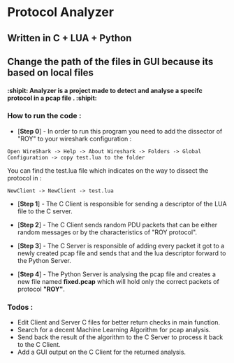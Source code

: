 # Protocol Analyzer
## Written in C + LUA + Python
## Change the path of the files in GUI because its based on local files
#### :shipit: Analyzer is a project made to detect and analyse a specifc protocol in a pcap file . :shipit:


### How to run the code :
* [**Step 0**] - In order to run this program you need to add the dissector of "ROY" to your wireshark configuration :
```
Open WireShark -> Help -> About Wireshark -> Folders -> Global Configuration -> copy test.lua to the folder
```
You can find the test.lua file which indicates on the way to dissect the protocol in :
```
NewClient -> NewClient -> test.lua
```
* [**Step 1**] - The C Client is responsible for sending a descriptor of the LUA file to the C server.

* [**Step 2**] - The C Client sends random PDU packets that can be either random messages or by the characteristics of "ROY protocol".

* [**Step 3**] - The C Server is responsible of adding every packet it got to a newly created pcap file and sends that and the lua descriptor forward to the Python Server.

* [**Step 4**] - The Python Server is analysing the pcap file and creates a new file named **fixed.pcap** which will hold only the correct packets of protocol **"ROY"**.


### Todos :

 - Edit Client and Server C files for better return checks in main function.
 - Search for a decent Machine Learning Algorithm for pcap analysis.
 - Send back the result of the algorithm to the C Server to process it back to the C Client.
 - Add a GUI output on the C Client for the returned analysis.
  
  
                                                                                                                  
                
 
